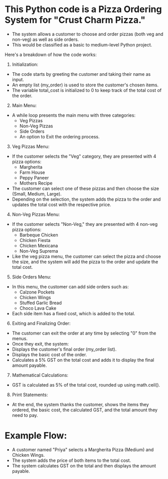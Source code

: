 
# This Python code is a Pizza Ordering System for "Crust Charm Pizza." 
- The system allows a customer to choose and order pizzas (both veg and non-veg) as well as side orders. 
- This would be classified as a basic to medium-level Python project. 

Here's a breakdown of how the code works:

1. Initialization:
- The code starts by greeting the customer and taking their name as input.
- An empty list (my_order) is used to store the customer's chosen items.
- The variable total_cost is initialized to 0 to keep track of the total cost of the order.

2. Main Menu:
- A while loop presents the main menu with three categories:
    - Veg Pizzas
    - Non-Veg Pizzas
    - Side Orders
    - An option to Exit the ordering process.

3. Veg Pizzas Menu:
- If the customer selects the "Veg" category, they are presented with 4 pizza options:
    - Margherita
    - Farm House
    - Peppy Paneer
    - Mothers Recipe
- The customer can select one of these pizzas and then choose the size (Small, Medium, Large).
- Depending on the selection, the system adds the pizza to the order and updates the total cost with the respective price.

4. Non-Veg Pizzas Menu:
- If the customer selects "Non-Veg," they are presented with 4 non-veg pizza options:
    - Barbeque Chicken
    - Chicken Fiesta
    - Chicken Mexicana
    - Non-Veg Suprema
- Like the veg pizza menu, the customer can select the pizza and choose the size, and the system will add the pizza to the order and update the total cost.

5. Side Orders Menu:
- In this menu, the customer can add side orders such as:
     - Calzone Pockets
     - Chicken Wings
     - Stuffed Garlic Bread
     - Choco Lava Cake
- Each side item has a fixed cost, which is added to the total.

6. Exiting and Finalizing Order:
- The customer can exit the order at any time by selecting "0" from the menus.
- Once they exit, the system:
- Displays the customer's final order (my_order list).
- Displays the basic cost of the order.
- Calculates a 5% GST on the total cost and adds it to display the final amount payable.

7. Mathematical Calculations:
- GST is calculated as 5% of the total cost, rounded up using math.ceil().

8. Print Statements:
- At the end, the system thanks the customer, shows the items they ordered, the basic cost, the calculated GST, and the total amount they need to pay.


# Example Flow:
- A customer named "Priya" selects a Margherita Pizza (Medium) and Chicken Wings.
- The system adds the price of both items to the total cost.
- The system calculates GST on the total and then displays the amount payable.






